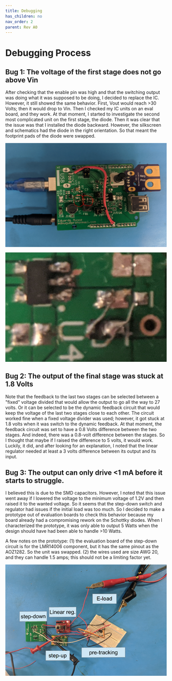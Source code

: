```yaml
---
title: Debugging
has_children: no
nav_order: 2
parent: Rev A0
---
```




# Debugging Process
## Bug 1: The voltage of the first stage does not go above Vin
After checking that the enable pin was high and that the switching output was doing what it was supposed to be doing, I decided to replace the IC. However, it still showed the same behavior. First, Vout would reach >30 Volts; then it would drop to Vin. Then I checked my IC units on an eval board, and they work. At that moment, I started to investigate the second most complicated unit on the first stage, the diode. Then it was clear that the issue was that I installed the diode backward. However, the silkscreen and schematics had the diode in the right orientation. So that meant the footprint pads of the diode were swapped.

![board bring up](https://raw.githubusercontent.com/edmugu/arduino_adjustable_power_supply/master/documentation/snippets/picture%20of%20bringup.PNG  "board bring up")

![diode zoomed](https://raw.githubusercontent.com/edmugu/arduino_adjustable_power_supply/master/documentation/snippets/diode_zoomed.PNG  "diode zoomed")



## Bug 2: The output of the final stage was stuck at 1.8 Volts
Note that the feedback to the last two stages can be selected between a "fixed" voltage divided that would allow the output to go all the way to 27 volts. Or it can be selected to be the dynamic feedback circuit that would keep the voltage of the last two stages close to each other. The circuit worked fine when a fixed voltage divider was used; however, it got stuck at 1.8 volts when it was switch to the dynamic feedback. At that moment, the feedback circuit was set to have a 0.8 Volts difference between the two stages. And indeed, there was a 0.8-volt difference between the stages. So I thought that maybe if I raised the difference to 5 volts, it would work. Luckily, it did, and after looking for an explanation, I noted that the linear regulator needed at least a 3 volts difference between its output and its input. 
	
## Bug 3: The output can only drive <1 mA before it starts to struggle. 
I believed this is due to the SMD capacitors. However, I noted that this issue went away if I lowered the voltage to the minimum voltage of 1.2V and then raised it to the wanted voltage. So it seems that the step-down switch and regulator had issues if the initial load was too much. So I decided to make a prototype out of evaluation boards to check this behavior because my board already had a compromising rework on the Schottky diodes. When I characterized the prototype, it was only able to output 5 Watts when the design should have had been able to handle >10 Watts. 

A few notes on the prototype: 
	(1) the evaluation board of the step-down circuit is for the LMR14006 component, but it has the same pinout as the AOZ1282. So the unit was swapped.
	(2) the wires used are size AWG 20, and they can handle 1.5 amps; this should not be a limiting factor yet.
	
![prototype out of eval boards](https://raw.githubusercontent.com/edmugu/arduino_adjustable_power_supply/master/documentation/snippets/debugging.PNG  "prototype out of eval boards")

